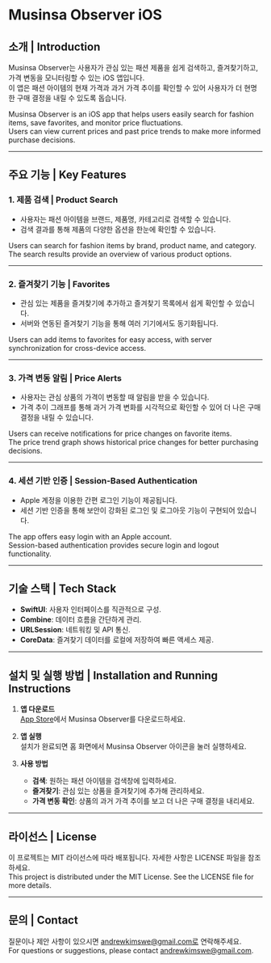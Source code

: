 # Musinsa Observer iOS

## 소개 | Introduction
Musinsa Observer는 사용자가 관심 있는 패션 제품을 쉽게 검색하고, 즐겨찾기하고, 가격 변동을 모니터링할 수 있는 iOS 앱입니다.  
이 앱은 패션 아이템의 현재 가격과 과거 가격 추이를 확인할 수 있어 사용자가 더 현명한 구매 결정을 내릴 수 있도록 돕습니다.

Musinsa Observer is an iOS app that helps users easily search for fashion items, save favorites, and monitor price fluctuations.  
Users can view current prices and past price trends to make more informed purchase decisions.

---

## 주요 기능 | Key Features

### 1. 제품 검색 | Product Search
- 사용자는 패션 아이템을 브랜드, 제품명, 카테고리로 검색할 수 있습니다.
- 검색 결과를 통해 제품의 다양한 옵션을 한눈에 확인할 수 있습니다.

Users can search for fashion items by brand, product name, and category.  
The search results provide an overview of various product options.

---

### 2. 즐겨찾기 기능 | Favorites
- 관심 있는 제품을 즐겨찾기에 추가하고 즐겨찾기 목록에서 쉽게 확인할 수 있습니다.
- 서버와 연동된 즐겨찾기 기능을 통해 여러 기기에서도 동기화됩니다.

Users can add items to favorites for easy access, with server synchronization for cross-device access.

---

### 3. 가격 변동 알림 | Price Alerts
- 사용자는 관심 상품의 가격이 변동할 때 알림을 받을 수 있습니다.
- 가격 추이 그래프를 통해 과거 가격 변화를 시각적으로 확인할 수 있어 더 나은 구매 결정을 내릴 수 있습니다.

Users can receive notifications for price changes on favorite items.  
The price trend graph shows historical price changes for better purchasing decisions.

---

### 4. 세션 기반 인증 | Session-Based Authentication
- Apple 계정을 이용한 간편 로그인 기능이 제공됩니다.
- 세션 기반 인증을 통해 보안이 강화된 로그인 및 로그아웃 기능이 구현되어 있습니다.

The app offers easy login with an Apple account.  
Session-based authentication provides secure login and logout functionality.

---

## 기술 스택 | Tech Stack
- **SwiftUI**: 사용자 인터페이스를 직관적으로 구성.
- **Combine**: 데이터 흐름을 간단하게 관리.
- **URLSession**: 네트워킹 및 API 통신.
- **CoreData**: 즐겨찾기 데이터를 로컬에 저장하여 빠른 액세스 제공.

---

## 설치 및 실행 방법 | Installation and Running Instructions

1. **앱 다운로드**  
   [App Store](https://apps.apple.com)에서 Musinsa Observer를 다운로드하세요.

2. **앱 실행**  
   설치가 완료되면 홈 화면에서 Musinsa Observer 아이콘을 눌러 실행하세요.

3. **사용 방법**  
   - **검색**: 원하는 패션 아이템을 검색창에 입력하세요.  
   - **즐겨찾기**: 관심 있는 상품을 즐겨찾기에 추가해 관리하세요.  
   - **가격 변동 확인**: 상품의 과거 가격 추이를 보고 더 나은 구매 결정을 내리세요.

---

## 라이선스 | License
이 프로젝트는 MIT 라이선스에 따라 배포됩니다. 자세한 사항은 LICENSE 파일을 참조하세요.  
This project is distributed under the MIT License. See the LICENSE file for more details.

---

## 문의 | Contact
질문이나 제안 사항이 있으시면 andrewkimswe@gmail.com로 연락해주세요.  
For questions or suggestions, please contact andrewkimswe@gmail.com.
